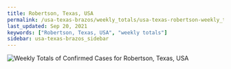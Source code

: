 ```yaml
---
title: Robertson, Texas, USA
permalink: /usa-texas-brazos/weekly_totals/usa-texas-robertson-weekly_totals.html
last_updated: Sep 20, 2021
keywords: ["Robertson, Texas, USA", "weekly totals"]
sidebar: usa-texas-brazos_sidebar
---
```


![Weekly Totals of Confirmed Cases for Robertson, Texas, USA](/covid_tracker/images/graphs/usa-texas-robertson-weekly_totals_graph.png)

